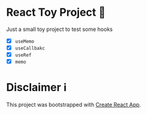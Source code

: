 # React Toy Project 🧸

Just a small toy project to test some hooks

- [x] `useMemo`
- [x] `useCallbakc`
- [x] `useRef`
- [x] `memo`

# Disclaimer ℹ️

This project was bootstrapped with [Create React App](https://github.com/facebook/create-react-app).
